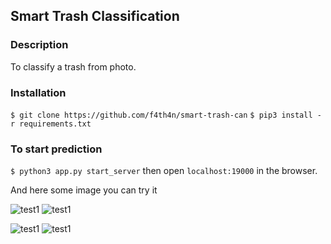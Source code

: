 
## Smart Trash Classification
### Description
To classify a trash from photo.

### Installation
```$ git clone https://github.com/f4th4n/smart-trash-can```
```$ pip3 install -r requirements.txt```

### To start prediction
```$ python3 app.py start_server```
then open ```localhost:19000``` in the browser.

And here some image you can try it

![test1](http://storage.bunga.top/smart-trash-can/test_3.jpg)
![test1](http://storage.bunga.top/smart-trash-can/test_4.jpg)

![test1](http://storage.bunga.top/smart-trash-can/test_1.jpg)
![test1](http://storage.bunga.top/smart-trash-can/test_2.jpg)
